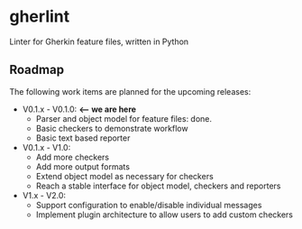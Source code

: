 # gherlint
Linter for Gherkin feature files, written in Python

## Roadmap

The following work items are planned for the upcoming releases:

* V0.1.x - V0.1.0: **<-- we are here**
    * Parser and object model for feature files: done.
    * Basic checkers to demonstrate workflow
    * Basic text based reporter
* V0.1.x - V1.0:
    * Add more checkers
    * Add more output formats
    * Extend object model as necessary for checkers
    * Reach a stable interface for object model, checkers and reporters
* V1.x - V2.0:
    * Support configuration to enable/disable individual messages
    * Implement plugin architecture to allow users to add custom checkers
